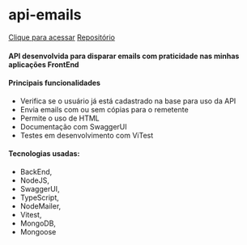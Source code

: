 # api-emails

[Clique para acessar](https://mailer.jhonatec.dev/ "Mailer Jhonatec") [Repositório](https://github.com/jhonatec-dev/api-emails "GitHub")

#### API desenvolvida para disparar emails com praticidade nas minhas aplicações FrontEnd

#### Principais funcionalidades

- Verifica se o usuário já está cadastrado na base para uso da API
- Envia emails com ou sem cópias para o remetente
- Permite o uso de HTML
- Documentação com SwaggerUI
- Testes em desenvolvimento com ViTest

#### Tecnologias usadas:

- BackEnd,
- NodeJS,
- SwaggerUI,
- TypeScript,
- NodeMailer,
- Vitest,
- MongoDB,
- Mongoose

